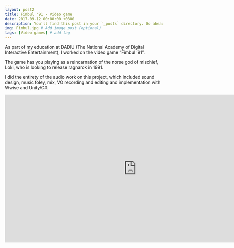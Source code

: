 ```yaml
---
layout: post2
title: Fimbul '91 - Video game
date: 2017-09-12 00:00:00 +0300
description: You’ll find this post in your `_posts` directory. Go ahead and edit it and re-build the site to see your changes. # Add post description (optional)
img: Fimbul.jpg # Add image post (optional)
tags: [Video games] # add tag
---
```


As part of my education at DADIU (The National Academy of Digital Interactive Entertainment), I worked on the video game “Fimbul ’91”.

The game has you playing as a reincarnation of the norse god of mischief, Loki, who is looking to release ragnarok in 1991.

I did the entirety of the audio work on this project, which included sound design, music foley, mix, VO recording and editing and implementation with Wwise and Unity/C#. 

<iframe src="https://www.youtube.com/embed/VavR2Nue0Hk" width="840" height="472.5" frameborder="0" webkitallowfullscreen mozallowfullscreen allowfullscreen></iframe>

[download]: https://play.google.com/store/apps/details?id=com.fluffydisc.fimbul91&hl=da
